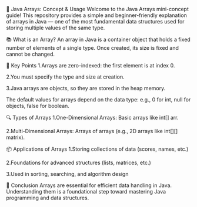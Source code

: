 🧠 Java Arrays: Concept & Usage
Welcome to the Java Arrays mini-concept guide! This repository provides a simple and beginner-friendly explanation of arrays in Java — one of the most fundamental data structures used for storing multiple values of the same type.

📚 What is an Array?
An array in Java is a container object that holds a fixed number of elements of a single type. Once created, its size is fixed and cannot be changed.

🚀 Key Points
1.Arrays are zero-indexed: the first element is at index 0.

2.You must specify the type and size at creation.

3.Java arrays are objects, so they are stored in the heap memory.

The default values for arrays depend on the data type: e.g., 0 for int, null for objects, false for boolean.

🔍 Types of Arrays
1.One-Dimensional Arrays: Basic arrays like int[] arr.

2.Multi-Dimensional Arrays: Arrays of arrays (e.g., 2D arrays like int[][] matrix).

📦 Applications of Arrays
1.Storing collections of data (scores, names, etc.)

2.Foundations for advanced structures (lists, matrices, etc.)

3.Used in sorting, searching, and algorithm design

📌 Conclusion
Arrays are essential for efficient data handling in Java. Understanding them is a foundational step toward mastering Java programming and data structures.


